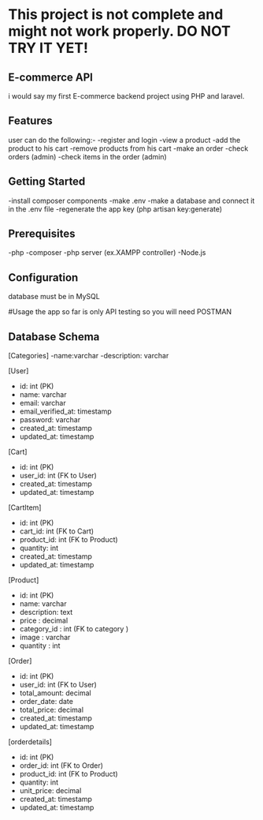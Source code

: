 # This project is not complete and might not work properly. DO NOT TRY IT YET!

## E-commerce API
i would say my first E-commerce backend project using PHP and laravel.

## Features
user can do the following:-
-register and login
-view a product
-add the product to his cart
-remove products from his cart
-make an order
-check orders (admin)
-check items in the order (admin)

## Getting Started
-install composer components 
-make .env
-make a database and connect it in the .env file
-regenerate the app key (php artisan key:generate)

## Prerequisites
-php
-composer
-php server (ex.XAMPP controller)
-Node.js


## Configuration
database must be in MySQL

#Usage
the app so far is only API testing so you will need POSTMAN

## Database Schema

[Categories]
-name:varchar
-description: varchar

[User]
- id: int (PK)
- name: varchar
- email: varchar
- email_verified_at: timestamp
- password: varchar
- created_at: timestamp
- updated_at: timestamp

[Cart]
- id: int (PK)
- user_id: int (FK to User)
- created_at: timestamp
- updated_at: timestamp
  

[CartItem]
- id: int (PK)
- cart_id: int (FK to Cart)
- product_id: int (FK to Product)
- quantity: int
- created_at: timestamp
- updated_at: timestamp

[Product]
- id: int (PK)
- name: varchar
- description: text
- price : decimal
- category_id : int (FK to category )
- image : varchar
- quantity : int
  
[Order]
- id: int (PK)
- user_id: int (FK to User)
- total_amount: decimal
- order_date: date
- total_price: decimal
- created_at: timestamp
- updated_at: timestamp

[orderdetails]
- id: int (PK)
- order_id: int (FK to Order)
- product_id: int (FK to Product)
- quantity: int
- unit_price: decimal
- created_at: timestamp
- updated_at: timestamp

